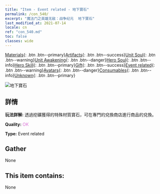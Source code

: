 ```yaml
---
title: "Item - Event related - 地下寶石"
permalink: /con_540/
excerpt: "魔法门之英雄无敌：战争纪元  地下寶石"
last_modified_at: 2021-07-14
locale: cn
ref: "con_540.md"
toc: false
classes: wide
---
```

 [Materials](/ItemsCN/){: .btn .btn--primary}[Artifacts](/ItemsCN/Artifacts/){: .btn .btn--success}[Unit Soul](/ItemsCN/UnitSoul/){: .btn .btn--warning}[Unit Awakening](/ItemsCN/UnitAwakening/){: .btn .btn--danger}[Hero Soul](/ItemsCN/HeroSoul/){: .btn .btn--info}[Hero Skill](/ItemsCN/HeroSkill/){: .btn .btn--primary}[Gift](/ItemsCN/Gift/){: .btn .btn--success}[Event related](/ItemsCN/Events/){: .btn .btn--warning}[Avatars](/ItemsCN/Avatars/){: .btn .btn--danger}[Consumables](/ItemsCN/Consumables/){: .btn .btn--info}[Unknown](/ItemsCN/Unknown/){: .btn .btn--primary}

 ![地下寶石](/images/t/i_10026.png)

## 詳情
 **玩法詳解:** 透過挖礦獲得的特殊材質寶石，可在專門的兌換商店進行商品的兌換。

 **Quality:** <span style="color: #DA70D6">OK</span>

 **Type:** Event related

## Gather

  None

## This item contains:

  None

